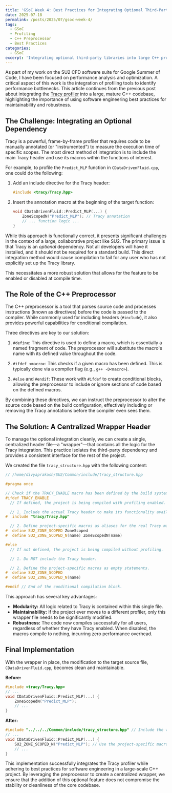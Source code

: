 ```yaml
---
title: 'GSoC Week 4: Best Practices for Integrating Optional Third-Party Libraries in C++: A Case Study with the Tracy Profiler'
date: 2025-07-18
permalink: /posts/2025/07/gsoc-week-4/
tags:
  - GSoC
  - Profiling
  - C++ Preprocessor
  - Best Practices
categories:
  - GSoC
excerpt: 'Integrating optional third-party libraries into large C++ projects can be tricky. This post outlines a clean, maintainable approach using conditional compilation, with a case study based on adding the Tracy profiler to SU2 during Google Summer of Code.'
---
```


As part of my work on the SU2 CFD software suite for Google Summer of Code, I have been focused on performance analysis and optimization. A critical aspect of this work is the integration of profiling tools to identify performance bottlenecks. This article continues from the previous post about integrating the [Tracy profiler](https://dpcfd.com/posts/2025/07/gsoc-week-3/) into a large, mature C++ codebase, highlighting the importance of using software engineering best practices for maintainability and robustness.

## The Challenge: Integrating an Optional Dependency

Tracy is a powerful, frame-by-frame profiler that requires code to be manually annotated (or "instrumented") to measure the execution time of specific scopes. The most direct method of integration is to include the main Tracy header and use its macros within the functions of interest.

For example, to profile the `Predict_MLP` function in `CDataDrivenFluid.cpp`, one could do the following:

1.  Add an include directive for the Tracy header:
    ```cpp
    #include <tracy/Tracy.hpp>
    ```
2.  Insert the annotation macro at the beginning of the target function:
    ```cpp
    void CDataDrivenFluid::Predict_MLP(...) {
        ZoneScopedN("Predict_MLP"); // Tracy annotation
        // ... function logic ...
    }
    ```

While this approach is functionally correct, it presents significant challenges in the context of a large, collaborative project like SU2. The primary issue is that Tracy is an *optional* dependency. Not all developers will have it installed, and it should not be required for a standard build. This direct integration method would cause compilation to fail for any user who has not explicitly set up the Tracy library.

This necessitates a more robust solution that allows for the feature to be enabled or disabled at compile time.

## The Role of the C++ Preprocessor

The C++ preprocessor is a tool that parses source code and processes instructions (known as directives) before the code is passed to the compiler. While commonly used for including headers (`#include`), it also provides powerful capabilities for conditional compilation.

Three directives are key to our solution:

1.  `#define`: This directive is used to define a macro, which is essentially a named fragment of code. The preprocessor will substitute the macro's name with its defined value throughout the code.

2.  `#ifdef <macro>`: This checks if a given macro has been defined. This is typically done via a compiler flag (e.g., `g++ -D<macro>`).

3.  `#else` and `#endif`: These work with `#ifdef` to create conditional blocks, allowing the preprocessor to include or ignore sections of code based on the defined macros.

By combining these directives, we can instruct the preprocessor to alter the source code based on the build configuration, effectively including or removing the Tracy annotations before the compiler even sees them.

## The Solution: A Centralized Wrapper Header

To manage the optional integration cleanly, we can create a single, centralized header file—a "wrapper"—that contains all the logic for the Tracy integration. This practice isolates the third-party dependency and provides a consistent interface for the rest of the project.

We created the file `tracy_structure.hpp` with the following content:

```cpp
// /home/divyaprakash/SU2/Common/include/tracy_structure.hpp

#pragma once

// Check if the TRACY_ENABLE macro has been defined by the build system.
#ifdef TRACY_ENABLE
  // If defined, the project is being compiled with profiling enabled.

  // 1. Include the actual Tracy header to make its functionality available.
#  include "tracy/Tracy.hpp"

  // 2. Define project-specific macros as aliases for the real Tracy macros.
#  define SU2_ZONE_SCOPED ZoneScoped
#  define SU2_ZONE_SCOPED_N(name) ZoneScopedN(name)

#else
  // If not defined, the project is being compiled without profiling.

  // 1. Do NOT include the Tracy header.

  // 2. Define the project-specific macros as empty statements.
#  define SU2_ZONE_SCOPED
#  define SU2_ZONE_SCOPED_N(name)

#endif // End of the conditional compilation block.
```

This approach has several key advantages:

-   **Modularity:** All logic related to Tracy is contained within this single file.
-   **Maintainability:** If the project ever moves to a different profiler, only this wrapper file needs to be significantly modified.
-   **Robustness:** The code now compiles successfully for all users, regardless of whether they have Tracy enabled. When disabled, the macros compile to nothing, incurring zero performance overhead.

## Final Implementation

With the wrapper in place, the modification to the target source file, `CDataDrivenFluid.cpp`, becomes clean and maintainable.

**Before:**
```cpp
#include <tracy/Tracy.hpp>
// ...
void CDataDrivenFluid::Predict_MLP(...) {
    ZoneScopedN("Predict_MLP");
    // ...
}
```

**After:**
```cpp
#include "../../../Common/include/tracy_structure.hpp" // Include the wrapper
// ...
void CDataDrivenFluid::Predict_MLP(...) {
    SU2_ZONE_SCOPED_N("Predict_MLP"); // Use the project-specific macro
    // ...
}
```

This implementation successfully integrates the Tracy profiler while adhering to best practices for software engineering in a large-scale C++ project. By leveraging the preprocessor to create a centralized wrapper, we ensure that the addition of this optional feature does not compromise the stability or cleanliness of the core codebase.

